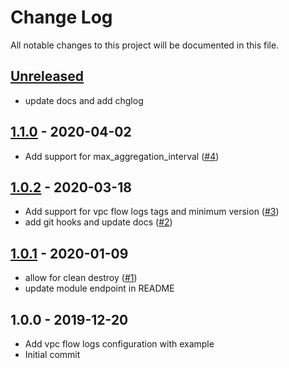 # Change Log

All notable changes to this project will be documented in this file.

<a name="unreleased"></a>
## [Unreleased]

- update docs and add chglog


<a name="1.1.0"></a>
## [1.1.0] - 2020-04-02

- Add support for max_aggregation_interval ([#4](https://github.com/umotif-public/terraform-aws-vpc-flow-logs/issues/4))


<a name="1.0.2"></a>
## [1.0.2] - 2020-03-18

- Add support for vpc flow logs tags and minimum version ([#3](https://github.com/umotif-public/terraform-aws-vpc-flow-logs/issues/3))
- add git hooks and update docs ([#2](https://github.com/umotif-public/terraform-aws-vpc-flow-logs/issues/2))


<a name="1.0.1"></a>
## [1.0.1] - 2020-01-09

- allow for clean destroy ([#1](https://github.com/umotif-public/terraform-aws-vpc-flow-logs/issues/1))
- update module endpoint in README


<a name="1.0.0"></a>
## 1.0.0 - 2019-12-20

- Add vpc flow logs configuration with example
- Initial commit


[Unreleased]: https://github.com/umotif-public/terraform-aws-vpc-flow-logs/compare/1.1.0...HEAD
[1.1.0]: https://github.com/umotif-public/terraform-aws-vpc-flow-logs/compare/1.0.2...1.1.0
[1.0.2]: https://github.com/umotif-public/terraform-aws-vpc-flow-logs/compare/1.0.1...1.0.2
[1.0.1]: https://github.com/umotif-public/terraform-aws-vpc-flow-logs/compare/1.0.0...1.0.1
